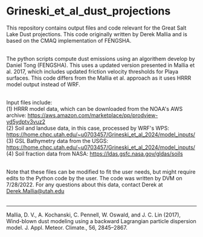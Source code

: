 # Grineski_et_al_dust_projections
This repository contains output files and code relevant for the Great Salt Lake Dust projections. This code originally written by Derek Mallia and is based on the CMAQ implementation of FENGSHA.<br><br>

The python scripts compute dust emissions using an algorithem develop by Daniel Tong (FENGSHA). This uses a updated version presented in Mallia et al. 2017, which includes updated friction velocity thresholds 
for Playa surfaces. This code differs from the Mallia et al. approach as it uses HRRR model output instead of WRF.<br><br>

Input files include:<br>
(1) HRRR model data, which can be downloaded from the NOAA's AWS archive: https://aws.amazon.com/marketplace/pp/prodview-yd5ydptv3vuz2<br>
(2) Soil and landuse data, in this case, processed by WRF's WPS: https://home.chpc.utah.edu/~u0703457/Grineski_et_al_2024/model_inputs/<br>
(3) GSL Bathymetry data from the USGS: https://home.chpc.utah.edu/~u0703457/Grineski_et_al_2024/model_inputs/<br>
(4) Soil fraction data from NASA: https://ldas.gsfc.nasa.gov/gldas/soils<br><br>

Note that these files can be modified to fit the user needs, but might require edits to the Python code by the user. The code was written by DVM on 7/28/2022. For any questions about this data, 
contact Derek at Derek.Mallia@utah.edu <br><br>

---------
Mallia, D. V., A. Kochanski, C. Pennell, W. Oswald, and J. C. Lin (2017), Wind-blown dust modeling using a 
backward Lagrangian particle dispersion model. J. Appl. Meteor. Climate., 56, 2845–2867.<br>


